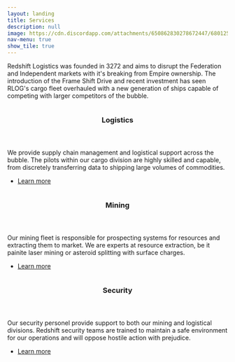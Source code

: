 ```yaml
---
layout: landing
title: Services
description: null
image: https://cdn.discordapp.com/attachments/650862830278672447/680125644872351791/service-banner.jpg
nav-menu: true
show_tile: true
---
```



<!-- Main -->
<div id="main">

<!-- One -->
<section id="one">
	<div class="inner">
		<p>
      Redshift Logistics was founded in 3272 and aims to disrupt the Federation and Independent markets with it's breaking from Empire ownership. The introduction of the Frame Shift Drive and recent investment has seen RLOG's cargo fleet overhauled with a new generation of ships capable of competing with larger competitors of the bubble.
    </p>
	</div>
</section>

<!-- Two -->
<section id="two" class="spotlights">
	<section>
		<a href="careers.html" class="image">
			<img src="https://cdn.discordapp.com/attachments/650862830278672447/677888379370864640/logistics.png" alt="" data-position="center center" />
		</a>
		<div class="content">
			<div class="inner">
				<header class="major">
					<h3>Logistics</h3>
				</header>
				<p>We provide supply chain management and logistical support across the bubble. The pilots within our cargo division are highly skilled and capable, from discretely transferring data to shipping large volumes of commodities.</p>
				<ul class="actions">
					<li><a href="careers.html" class="button">Learn more</a></li>
				</ul>
			</div>
		</div>
	</section>
	<section>
		<a href="mining.html" class="image">
			<img src="https://cdn.discordapp.com/attachments/650862830278672447/677889675808997406/mining.png" alt="" data-position="top center" />
		</a>
		<div class="content">
			<div class="inner">
				<header class="major">
					<h3>Mining</h3>
				</header>
				<p>Our mining fleet is responsible for prospecting systems for resources and extracting them to market. We are experts at resource extraction, be it painite laser mining or asteroid splitting with surface charges.</p>
				<ul class="actions">
					<li><a href="careers.html" class="button">Learn more</a></li>
				</ul>
			</div>
		</div>
	</section>
	<section>
		<a href="security.html" class="image">
			<img src="https://cdn.discordapp.com/attachments/650862830278672447/677892389041340429/security.png" alt="" data-position="25% 25%" />
		</a>
		<div class="content">
			<div class="inner">
				<header class="major">
					<h3>Security</h3>
				</header>
				<p>Our security personel provide support to both our mining and logistical divisions. Redshift security teams are trained to maintain a safe environment for our operations and will oppose hostile action with prejudice.</p>
				<ul class="actions">
					<li><a href="careers.html" class="button">Learn more</a></li>
				</ul>
			</div>
		</div>
	</section>
</section>

</div>
